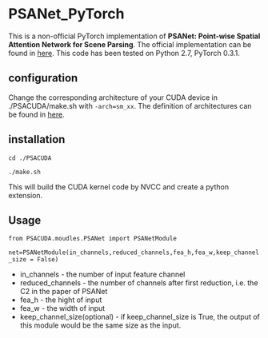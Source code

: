 # PSANet_PyTorch

This is a non-official PyTorch implementation of **PSANet: Point-wise Spatial Attention Network for Scene Parsing**. 
The official implementation can be found in [here](https://github.com/hszhao/PSANet).
This code has been tested on Python 2.7, PyTorch 0.3.1.

## configuration

Change the corresponding architecture of your CUDA device in ./PSACUDA/make.sh with `-arch=sm_xx`.
The definition of architectures can be found in [here](http://arnon.dk/matching-sm-architectures-arch-and-gencode-for-various-nvidia-cards/).
## installation

`cd ./PSACUDA`

`./make.sh`

This will build the CUDA kernel code by NVCC and create a python extension.

## Usage

`from PSACUDA.moudles.PSANet import PSANetModule`

`net=PSANetModule(in_channels,reduced_channels,fea_h,fea_w,keep_channel_size = False)`

- in_channels - the number of input feature channel
- reduced_channels - the number of channels after first reduction, i.e. the C2 in the paper of PSANet
- fea_h - the hight of input
- fea_w - the width of input
- keep_channel_size(optional) - if keep_channel_size is True, the output of this module would be the same size as the input. 

